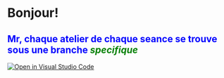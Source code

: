 


<h1>Bonjour! </h1>
<h2 style='color:blue'>Mr, chaque atelier de chaque seance se trouve sous une branche <i 
 style='color:green'>specifique</i></h2>

[![Open in Visual Studio Code](https://classroom.github.com/assets/open-in-vscode-c66648af7eb3fe8bc4f294546bfd86ef473780cde1dea487d3c4ff354943c9ae.svg)](https://classroom.github.com/online_ide?assignment_repo_id=9897651&assignment_repo_type=AssignmentRepo)

